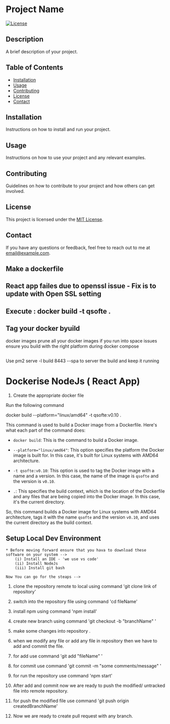 # Project Name

[![License](https://img.shields.io/badge/license-MIT-blue.svg)](LICENSE)

## Description

A brief description of your project.

## Table of Contents

- [Installation](#installation)
- [Usage](#usage)
- [Contributing](#contributing)
- [License](#license)
- [Contact](#contact)

## Installation

Instructions on how to install and run your project.

## Usage

Instructions on how to use your project and any relevant examples.

## Contributing

Guidelines on how to contribute to your project and how others can get involved.

## License

This project is licensed under the [MIT License](LICENSE).

## Contact

If you have any questions or feedback, feel free to reach out to me at [email@example.com](mailto:email@example.com).

## Make a dockerfile

## React app failes due to openssl issue - Fix is to update with Open SSL setting

## Execute : docker build -t qsofte .

## Tag your docker byuild

docker images prune all your docker images if you run into space issues
ensure you build with the right platform during docker compose

##

Use pm2 serve -l build 8443 --spa to server the build and keep it running

# Dockerise NodeJs ( React App)

1. Create the appropriate docker file

Run the following command

docker build --platform="linux/amd64" -t qsofte:v0.10 .

This command is used to build a Docker image from a Dockerfile. Here's what each part of the command does:

- `docker build`: This is the command to build a Docker image.

- `--platform="linux/amd64"`: This option specifies the platform the Docker image is built for. In this case, it's built for Linux systems with AMD64 architecture.

- `-t qsofte:v0.10`: This option is used to tag the Docker image with a name and a version. In this case, the name of the image is `qsofte` and the version is `v0.10`.

- `.`: This specifies the build context, which is the location of the Dockerfile and any files that are being copied into the Docker image. In this case, it's the current directory.

So, this command builds a Docker image for Linux systems with AMD64 architecture, tags it with the name `qsofte` and the version `v0.10`, and uses the current directory as the build context.

## Setup Local Dev Environment

    * Before moving forward ensure that you hava to download these software on your system -->
        (i) Install an IDE - 'we use vs code'
        (ii) Install NodeJs
        (iii) Install git bash

    Now You can go for the steaps -->

1. clone the repository remote to local using command 'git clone link of repository'

2. switch into the repository file using command 'cd fileName'

3. install npm using command 'npm install'

4. create new branch using command 'git checkout -b "branchName" '

5. make some changes into repository .

6. when we modify any file or add any file in repository then we have to add and commit the file.

7. for add use command 'git add "fileName" '

8. for commit use command 'git commit -m "some comments/message" '

9. for run the repository use command 'npm start'

10. After add and commit now we are ready to push the modified/ untracked file into
    remote repository.

11. for push the modified file use command 'git push origin createdBranchName'

12. Now we are ready to create pull request with any branch.
